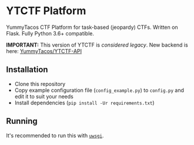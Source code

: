 # YTCTF Platform

YummyTacos CTF Platform for task-based (jeopardy) CTFs. Written on Flask. Fully Python 3.6+ compatible.

**IMPORTANT:** This version of YTCTF is _considered legacy_. New backend is here: [YummyTacos/YTCTF-API](https://github.com/YummyTacos/YTCTF-API)

## Installation

* Clone this repository
* Copy example configuration file (`config_example.py`) to `config.py` and edit it to suit your needs
* Install dependencies (`pip install -Ur requirements.txt`)

## Running

It's recommended to run this with [`uwsgi`](https://google.com/search?q=uwsgi+flask).

